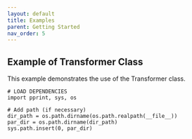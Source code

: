```yaml
---
layout: default
title: Examples
parent: Getting Started
nav_order: 5
---
```


## Example of Transformer Class
This example demonstrates the use of the Transformer class.

```
# LOAD DEPENDENCIES
import pprint, sys, os

# Add path (if necessary)
dir_path = os.path.dirname(os.path.realpath(__file__))
par_dir = os.path.dirname(dir_path)
sys.path.insert(0, par_dir)
```